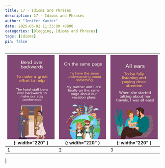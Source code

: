 ```yaml
---
title: 17 - Idioms and Phrases
description: 17 - Idioms and Phrases
author: "Jenifer Xavier"
date: 2025-05-02 11:33:00 +0800
categories: [Blogging, Idioms and Phrases]
tags: [idioms]
pin: false
---
```


| ![Idioms](/assets/img/17-idioms-and-phrases/1.png){: width="220" } | ![Idioms](/assets/img/17-idioms-and-phrases/2.png){: width="220" } | ![Idioms](/assets/img/17-idioms-and-phrases/3.png){: width="220" } |
| ----------------------------------------------------------------- | ----------------------------------------------------------------- | ----------------------------------------------------------------- |
| 1                                                                 | 2                                                                 | 3                                                                 |

|
